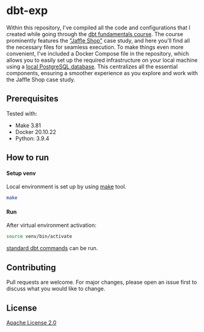 # dbt-exp

Within this repository, I've compiled all the code and configurations that I created while going through the [dbt fundamentals course](https://courses.getdbt.com/courses/fundamentals). 
The course prominently features the ["Jaffle Shop"](https://github.com/dbt-labs/jaffle-shop) case study, and here you'll find all the necessary files for seamless execution. 
To make things even more convenient, I've included a Docker Compose file in the repository, which allows you to easily set up
the required infrastructure on your local machine using a [local PostgreSQL database](https://docs.getdbt.com/docs/core/connect-data-platform/postgres-setup). This centralizes all the essential components, 
ensuring a smoother experience as you explore and work with the Jaffle Shop case study.

## Prerequisites

Tested with:

- Make 3.81
- Docker 20.10.22
- Python: 3.9.4

## How to run


#### Setup venv

Local environment is set up by using [make](https://www.gnu.org/software/make/) tool.

```bash
make
```

#### Run

After virtual environment activation:

```bash
source venv/bin/activate
```

[standard dbt commands](https://docs.getdbt.com/reference/dbt-commands) can be run.

## Contributing

Pull requests are welcome. For major changes, please open an issue first to discuss what you would like to change.

## License

[Apache License 2.0](https://choosealicense.com/licenses/apache-2.0/)
